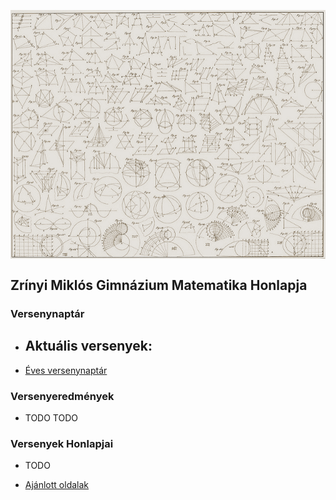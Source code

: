 <p><img src="./dokumentumok/kezdokep.jpg" align="middle"> </p>

## Zrínyi Miklós Gimnázium Matematika Honlapja

### Versenynaptár

- Aktuális versenyek:
  - 

- [Éves versenynaptár](./_includes/versenyek.md)

### Versenyeredmények

- TODO TODO

### Versenyek Honlapjai

- TODO

- [Ajánlott oldalak](./_includes/ajanlott.md)
